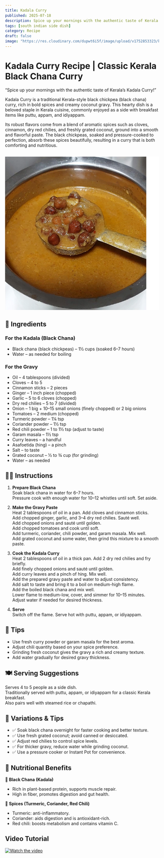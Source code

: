 ```yaml
---
title: Kadala Curry
published: 2025-07-18
description: Spice up your mornings with the authentic taste of Kerala’s Kadala Curry! A rich coconut-based curry made with black chickpeas and traditional spices.
tags: [south indian side dish]
category: Recipe
draft: false
image: "https://res.cloudinary.com/dupwt6i5f/image/upload/v1752853323/kadalacurry.png"
---
```


# Kadala Curry Recipe | Classic Kerala Black Chana Curry

“Spice up your mornings with the authentic taste of Kerala’s Kadala Curry!”

Kadala Curry is a traditional Kerala-style black chickpea (black chana) curry, rich in bold spices and creamy coconut gravy. This hearty dish is a beloved staple in Kerala cuisine, commonly enjoyed as a side with breakfast items like puttu, appam, and idiyappam.

Its robust flavors come from a blend of aromatic spices such as cloves, cinnamon, dry red chilies, and freshly grated coconut, ground into a smooth and flavorful paste. The black chickpeas, soaked and pressure-cooked to perfection, absorb these spices beautifully, resulting in a curry that is both comforting and nutritious.

![kadalacurry](https://raw.githubusercontent.com/AkshayNarayananB/SollungoMaami/master/images/kadalacurry.png)
---
## 🛒 Ingredients

### For the Kadala (Black Chana)

- Black chana (black chickpeas) – 1½ cups (soaked 6–7 hours)  
- Water – as needed for boiling

### For the Gravy

- Oil – 4 tablespoons (divided)  
- Cloves – 4 to 5  
- Cinnamon sticks – 2 pieces  
- Ginger – 1 inch piece (chopped)  
- Garlic – 5 to 6 cloves (chopped)  
- Dry red chilies – 5 to 7 (divided)  
- Onion – 1 big + 10–15 small onions (finely chopped) or 2 big onions  
- Tomatoes – 2 medium (chopped)  
- Turmeric powder – 1¼ tsp  
- Coriander powder – 1½ tsp  
- Red chili powder – 1 to 1½ tsp (adjust to taste)  
- Garam masala – 1½ tsp  
- Curry leaves – a handful  
- Asafoetida (hing) – a pinch  
- Salt – to taste  
- Grated coconut – ½ to ¾ cup (for grinding)  
- Water – as needed  

## 👩‍🍳 Instructions

1. **Prepare Black Chana**  
    Soak black chana in water for 6–7 hours.  
    Pressure cook with enough water for 10–12 whistles until soft. Set aside.

2. **Make the Gravy Paste**  
    Heat 2 tablespoons of oil in a pan. Add cloves and cinnamon sticks.  
    Add chopped ginger, garlic, and 3–4 dry red chilies. Sauté well.  
    Add chopped onions and sauté until golden.  
    Add chopped tomatoes and cook until soft.  
    Add turmeric, coriander, chili powder, and garam masala. Mix well.  
    Add grated coconut and some water, then grind this mixture to a smooth paste.

3. **Cook the Kadala Curry**  
    Heat 2 tablespoons of oil in a thick pan. Add 2 dry red chilies and fry briefly.  
    Add finely chopped onions and sauté until golden.  
    Add curry leaves and a pinch of hing. Mix well.  
    Add the prepared gravy paste and water to adjust consistency.  
    Add salt to taste and bring it to a boil on medium-high flame.  
    Add the boiled black chana and mix well.  
    Lower flame to medium-low, cover, and simmer for 10–15 minutes.  
    Adjust water if needed for desired thickness.

4. **Serve**  
    Switch off the flame. Serve hot with puttu, appam, or idiyappam.

## 🌟 Tips

- Use fresh curry powder or garam masala for the best aroma.  
- Adjust chili quantity based on your spice preference.  
- Grinding fresh coconut gives the gravy a rich and creamy texture.  
- Add water gradually for desired gravy thickness.

## 🍽️ Serving Suggestions

Serves 4 to 5 people as a side dish.  
Traditionally served with puttu, appam, or idiyappam for a classic Kerala breakfast.  
Also pairs well with steamed rice or chapathi.

## 🔄 Variations & Tips

- ✅ Soak black chana overnight for faster cooking and better texture.  
- ✅ Use fresh grated coconut; avoid canned or desiccated.  
- ✅ Adjust red chilies to control spice levels.  
- ✅ For thicker gravy, reduce water while grinding coconut.  
- ✅ Use a pressure cooker or Instant Pot for convenience.

## 🥦 Nutritional Benefits

**🫘 Black Chana (Kadala)**  
- Rich in plant-based protein, supports muscle repair.  
- High in fiber, promotes digestion and gut health.

**🌿 Spices (Turmeric, Coriander, Red Chili)**  
- Turmeric: anti-inflammatory.  
- Coriander: aids digestion and is antioxidant-rich.  
- Red chili: boosts metabolism and contains vitamin C.


## Video Tutorial

[![Watch the video](https://img.youtube.com/vi/VIDEO_ID/0.jpg)](https://youtu.be/GfsSDbAZhYU?si=HdKx1Kp4yVVVnP2C)
